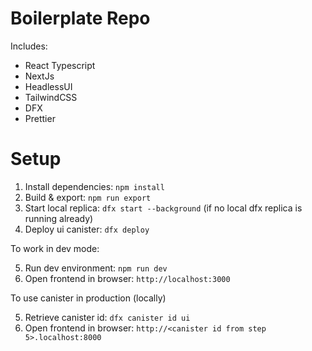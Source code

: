 # Boilerplate Repo

Includes:

- React Typescript
- NextJs
- HeadlessUI
- TailwindCSS
- DFX
- Prettier

# Setup

1. Install dependencies: `npm install`
2. Build & export: `npm run export`
3. Start local replica: `dfx start --background` (if no local dfx replica is running already)
4. Deploy ui canister: `dfx deploy`

To work in dev mode:

5. Run dev environment: `npm run dev`
6. Open frontend in browser: `http://localhost:3000`

To use canister in production (locally)

5. Retrieve canister id: `dfx canister id ui`
6. Open frontend in browser: `http://<canister id from step 5>.localhost:8000`
